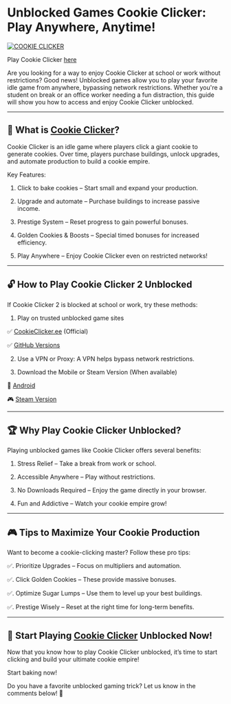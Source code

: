 # Unblocked Games Cookie Clicker: Play Anywhere, Anytime!

[![COOKIE CLICKER](https://github.com/user-attachments/assets/2c6833be-ba51-4cc0-bdd2-fb6b933d11b1)](https://cookieclicker.ee/)

Play Cookie Clicker [here](https://cookieclicker.ee/)

Are you looking for a way to enjoy Cookie Clicker at school or work without restrictions? Good news! Unblocked games allow you to play your favorite idle game from anywhere, bypassing network restrictions. Whether you're a student on break or an office worker needing a fun distraction, this guide will show you how to access and enjoy Cookie Clicker unblocked.

---
## 🍪 What is [Cookie Clicker](https://cookieclicker.ee/)?

Cookie Clicker is an idle game where players click a giant cookie to generate cookies. Over time, players purchase buildings, unlock upgrades, and automate production to build a cookie empire.

Key Features:

1. Click to bake cookies – Start small and expand your production.

2. Upgrade and automate – Purchase buildings to increase passive income.

3. Prestige System – Reset progress to gain powerful bonuses.

4. Golden Cookies & Boosts – Special timed bonuses for increased efficiency.

5. Play Anywhere – Enjoy Cookie Clicker even on restricted networks!

---
## 🔓 How to Play Cookie Clicker 2 Unblocked

If Cookie Clicker 2 is blocked at school or work, try these methods:

1. Play on trusted unblocked game sites

✅ [CookieClicker.ee](https://cookieclicker.ee/) (Official)

✅ [GitHub Versions](https://cookieclickerorteil.github.io)

2. Use a VPN or Proxy: A VPN helps bypass network restrictions.

3. Download the Mobile or Steam Version (When available)

📱 [Android](https://play.google.com/store/apps/details?id=org.dashnet.cookieclicker&hl=en)

🎮 [Steam Version](https://store.steampowered.com/app/1454400/Cookie_Clicker/)

---
## 🏆 Why Play Cookie Clicker Unblocked?

Playing unblocked games like Cookie Clicker offers several benefits:

1. Stress Relief – Take a break from work or school.

2. Accessible Anywhere – Play without restrictions.

3. No Downloads Required – Enjoy the game directly in your browser.

4. Fun and Addictive – Watch your cookie empire grow!

---
## 🎮 Tips to Maximize Your Cookie Production

Want to become a cookie-clicking master? Follow these pro tips:

✅. Prioritize Upgrades – Focus on multipliers and automation.

✅. Click Golden Cookies – These provide massive bonuses.

✅. Optimize Sugar Lumps – Use them to level up your best buildings.

✅. Prestige Wisely – Reset at the right time for long-term benefits.


---
## 🍪 Start Playing [Cookie Clicker](https://cookieclicker.ee/) Unblocked Now!

Now that you know how to play Cookie Clicker unblocked, it’s time to start clicking and build your ultimate cookie empire!

Start baking now!

Do you have a favorite unblocked gaming trick? Let us know in the comments below! 🍪

